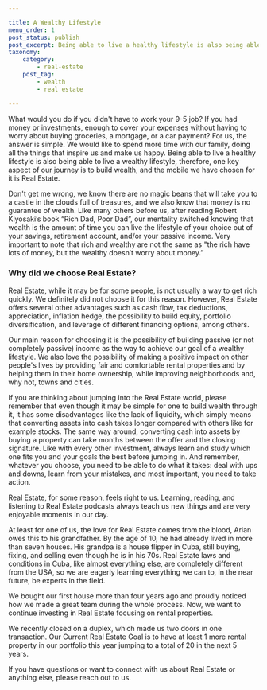 ```yaml
---

title: A Wealthy Lifestyle
menu_order: 1
post_status: publish
post_excerpt: Being able to live a healthy lifestyle is also being able to live a wealthy lifestyle, therefore, one key aspect of our journey is to build wealth, and the mobile we have chosen for it is Real Estate.
taxonomy:
    category:
        - real-estate
    post_tag:
        - wealth
        - real estate

---
```


What would you do if you didn't have to work your 9-5 job? If you had money or investments, enough to cover your expenses without having to worry about buying groceries, a mortgage, or a car payment? For us, the answer is simple. We would like to spend more time with our family, doing all the things that inspire us and make us happy. Being able to live a healthy lifestyle is also being able to live a wealthy lifestyle, therefore, one key aspect of our journey is to build wealth, and the mobile we have chosen for it is Real Estate.

Don't get me wrong, we know there are no magic beans that will take you to a castle in the clouds full of treasures, and we also know that money is no guarantee of wealth. Like many others before us, after reading Robert Kiyosaki’s book “Rich Dad, Poor Dad”, our mentality switched knowing that wealth is the amount of time you can live the lifestyle of your choice out of your savings, retirement account, and/or your passive income. Very important to note that rich and wealthy are not the same as "the rich have lots of money, but the wealthy doesn’t worry about money.”

### Why did we choose Real Estate?

Real Estate, while it may be for some people, is not usually a way to get rich quickly. We definitely did not choose it for this reason. However, Real Estate offers several other advantages such as cash flow, tax deductions, appreciation, inflation hedge, the possibility to build equity, portfolio diversification, and leverage of different financing options, among others.

Our main reason for choosing it is the possibility of building passive (or not completely passive) income as the way to achieve our goal of a wealthy lifestyle. We also love the possibility of making a positive impact on other people's lives by providing fair and comfortable rental properties and by helping them in their home ownership, while improving neighborhoods and, why not, towns and cities.

If you are thinking about jumping into the Real Estate world, please remember that even though it may be simple for one to build wealth through it, it has some disadvantages like the lack of liquidity, which simply means that converting assets into cash takes longer compared with others like for example stocks. The same way around, converting cash into assets by buying a property can take months between the offer and the closing signature. Like with every other investment, always learn and study which one fits you and your goals the best before jumping in. And remember, whatever you choose, you need to be able to do what it takes: deal with ups and downs, learn from your mistakes, and most important, you need to take action.

Real Estate, for some reason, feels right to us. Learning, reading, and listening to Real Estate podcasts always teach us new things and are very enjoyable moments in our day.

At least for one of us, the love for Real Estate comes from the blood, Arian owes this to his grandfather. By the age of 10, he had already lived in more than seven houses. His grandpa is a house flipper in Cuba, still buying, fixing, and selling even though he is in his 70s. Real Estate laws and conditions in Cuba, like almost everything else, are completely different from the USA, so we are eagerly learning everything we can to, in the near future, be experts in the field.

We bought our first house more than four years ago and proudly noticed how we made a great team during the whole process. Now, we want to continue investing in Real Estate focusing on rental properties.

We recently closed on a duplex, which made us two doors in one transaction. Our Current Real Estate Goal is to have at least 1 more rental property in our portfolio this year jumping to a total of 20 in the next 5 years.

If you have questions or want to connect with us about Real Estate or anything else, please reach out to us.
